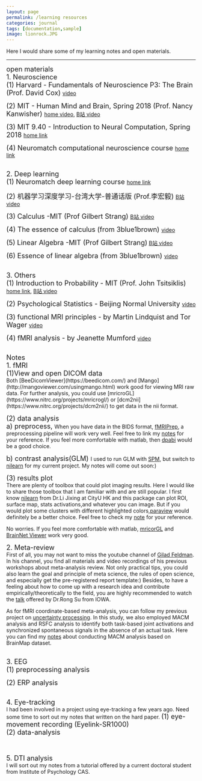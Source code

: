 ```yaml
---
layout: page
permalink: /learning resources
categories: journal
tags: [documentation,sample]
image: lionrock.JPG
---
```


Here I would share some of my learning notes and open materials. <br>

---
<font size="4.5"> open materials </font> <br>
<font size="4.5"> 1. Neuroscience </font> <br>
<font size="4"> (1) Harvard - Fundamentals of Neuroscience P3: The Brain (Prof. David Cox) </font> 
[video](https://www.bilibili.com/video/av41830186/?p=1) <br>

<font size="4"> (2) MIT - Human Mind and Brain, Spring 2018 (Prof. Nancy Kanwisher) </font> 
[home video](https://nancysbraintalks.mit.edu/course/9-11-the-human-brain), [B站 video](https://www.bilibili.com/video/av24615914/?p=1) <br>

<font size="4"> (3) MIT 9.40 - Introduction to Neural Computation, Spring 2018 </font> 
[home link](https://ocw.mit.edu/courses/9-40-introduction-to-neural-computation-spring-2018/) <br>

<font size="4"> (4) Neuromatch computational neuroscience course </font> 
[home link](https://compneuro.neuromatch.io/tutorials/intro.html) <br>
<br>

<font size="4.5"> 2. Deep learning </font> <br>
<font size="4"> (1) Neuromatch deep learning course </font> 
[home link](https://deeplearning.neuromatch.io/tutorials/intro.html) <br>

<font size="4"> (2) 机器学习深度学习-台湾大学-普通话版 (Prof.李宏毅) </font> 
[B站 video](https://www.bilibili.com/video/BV1JE411g7XF)<br>

<font size="4"> (3) Calculus -MIT (Prof Gilbert Strang) </font> 
[B站 video](https://www.bilibili.com/video/BV18z411b731) <br>
 
<font size="4"> (4) The essence of calculus (from 3blue1brown) </font> 
[video](https://www.youtube.com/watch?v=WUvTyaaNkzM&list=PLZHQObOWTQDMsr9K-rj53DwVRMYO3t5Yr)  <br>

<font size="4"> (5) Linear Algebra -MIT (Prof Gilbert Strang)</font> 
[B站 video](https://www.bilibili.com/video/BV1at411d79w) <br>

<font size="4"> (6) Essence of linear algebra (from 3blue1brown) </font> 
[video](https://www.youtube.com/watch?v=fNk_zzaMoSs&list=PLZHQObOWTQDPD3MizzM2xVFitgF8hE_ab)  <br>
<br>

<font size="4.5"> 3. Others </font> <br>
<font size="4"> (1) Introduction to Probability - MIT (Prof. John Tsitsiklis) </font> 
[home link](https://ocw.mit.edu/courses/res-6-012-introduction-to-probability-spring-2018/), [B站 video](https://www.bilibili.com/video/BV1LE411B7ir) <br>

<font size="4"> (2) Psychological Statistics - Beijing Normal University </font> 
[video](https://www.youtube.com/playlist?list=PLNybgro6DM2H7mmTV7eBBH-0nW7rtrypo) <br>

<font size="4"> (3) functional MRI principles - by Martin Lindquist and Tor Wager </font> 
[video](https://www.youtube.com/@principlesoffmri6920) <br>

<font size="4"> (4) fMRI analysis - by Jeanette Mumford </font> 
[video](https://www.youtube.com/@mumfordbrainstats/playlists) <br>

<br>
<font size="4.5"> Notes </font> <br>
<font size="4.5">  1. fMRI </font> <br>
<font size="4"> (1)View and open DICOM data </font>  <br>
Both [BeeDicomViewer](https://beedicom.com/) and [Mango](http://mangoviewer.com/usingmango.html) work good for viewing MRI raw data. 
For further analysis, you could use [mricroGL](https://www.nitrc.org/projects/mricrogl/) or [dcm2nii](https://www.nitrc.org/projects/dcm2nii/) to get data in the nii format.

<font size="4"> (2) data analysis </font>  <br>
<font size="4"> a) preprocess,  </font>
When you have data in the BIDS format, [fMRIPrep](https://fmriprep.org/en/stable/), a preprocessing pipeline will work very well. Feel free to link my [notes](https://www.evernote.com/shard/s721/sh/c0f52dc3-a373-afc1-d57c-da19eb7e8ae2/hn3E1th6vOlWhKrLNENrQtWp6H85a-ejgoelDlEN6Zj4vieru_2fIXZrrg) for your reference. 
If you feel more comfortable with matlab, then [dpabi](http://rfmri.org/DPABI) would be a good choice.

<font size="4"> b) contrast analysis(GLM) </font>
I used to run GLM with [SPM](https://www.fil.ion.ucl.ac.uk/spm/course/slides23-oct/), but switch to [nilearn](https://nilearn.github.io/stable/index.html) for my current project. My notes will come out soon:) <br>

<font size="4">(3) results plot </font> <br>
There are plenty of toolbox that could plot imaging results. Here I would like to share those toolbox that I am familiar with and are still popular.
I first know [nilearn](https://nilearn.github.io/stable/plotting/index.html) from Dr.Li Jixing at CityU HK and this package can plot ROI, surface map, stats activations,and whatever you can image. But if you would plot some clusters with different highlighted colors,[paraview](https://docs.paraview.org/en/latest/) would definitely be a better choice. Feel free to check my [note](https://www.notion.so/ParaView-for-plotting-cluster-activation-4c6d74afee8640649330c83957a6ffec?pvs=4) for your reference.

No worries. If you feel more comfortable with matlab, [mricorGL](https://www.nitrc.org/projects/mricrogl) and [BrainNet Viewer](https://www.nitrc.org/projects/bnv/) work very good.


<font size="4.5">  2. Meta-review </font> <br>
First of all, you may not want to miss the youtube channel of [Gilad Feldman](https://www.youtube.com/@GiladFeldmanScience/channels). In his channel, you find all materials and video recordings of his previous workshops about meta-analysis review. 
Not only practical tips, you could also learn the goal and principle of meta science, the rules of open science, and especially get the pre-registered report template:)
Besides, to have a feeling about how to come up with a research idea and contribute empirically/theoretically to the field, you are highly recommended to watch the [talk](https://github.com/wu-shuyi/meta-analysis_behavioural) offered by Dr.Rong Su from IOWA.

As for fMRI coordinate-based meta-analysis, you can follow my previous project on [uncertainty processing](https://www.sciencedirect.com/science/article/pii/S1053811921003864). In this study, we also employed MACM analysis and RSFC analysis to identify both task-based joint activations and synchronized spontaneous signals in the absence of an actual task. Here you can find my [notes](https://www.evernote.com/shard/s721/sh/a709bb6c-d8aa-d3a8-7f11-ba7194ff1cca/rcclWe5Cvk7UT_XObTR9rSagqOFU93kXmz_XlZPR_DyIP9Mf_GikTtdRPQ) about conducting MACM analysis based on BrainMap dataset.


<br>
<font size="4.5">  3. EEG </font> <br>
<font size="4"> (1) preprocessing analysis </font> <br>

<font size="4"> (2) ERP analysis </font> <br>


<br>
<font size="4.5">  4. Eye-tracking </font> <br>
I had been involved in a project using eye-tracking a few years ago. Need some time to sort out my notes that written on the hard paper. 
<font size="4"> (1) eye-movement recording (Eyelink-SR1000) </font> <br>
<font size="4"> (2) data-analysis </font> <br>
<br>
<br>

<font size="4.5"> 5. DTI analysis </font> <br>
I will sort out my notes from a tutorial offered by a current doctoral student from Institute of Psychology CAS.


 